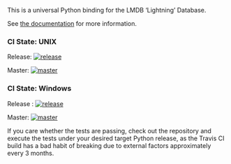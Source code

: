 This is a universal Python binding for the LMDB ‘Lightning’ Database.

See [the documentation](https://lmdb.readthedocs.io) for more information.

### CI State: UNIX

Release: [![release](https://travis-ci.org/dw/py-lmdb.png?branch=release)](https://travis-ci.org/dw/py-lmdb/branches)

Master: [![master](https://travis-ci.org/dw/py-lmdb.png?branch=master)](https://travis-ci.org/dw/py-lmdb/branches)


### CI State: Windows

Release : [![release](https://ci.appveyor.com/api/projects/status/cx2sau39bufi3t0t/branch/release?svg=true)](https://ci.appveyor.com/project/dw/py-lmdb/branch/release)

Master: [![master](https://ci.appveyor.com/api/projects/status/cx2sau39bufi3t0t/branch/master?svg=true)](https://ci.appveyor.com/project/dw/py-lmdb/branch/master)

If you care whether the tests are passing, check out the repository and execute
the tests under your desired target Python release, as the Travis CI build has
a bad habit of breaking due to external factors approximately every 3 months.
